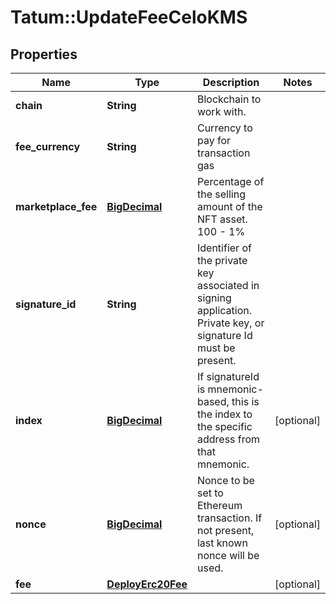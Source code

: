 # Tatum::UpdateFeeCeloKMS

## Properties
Name | Type | Description | Notes
------------ | ------------- | ------------- | -------------
**chain** | **String** | Blockchain to work with. | 
**fee_currency** | **String** | Currency to pay for transaction gas | 
**marketplace_fee** | [**BigDecimal**](BigDecimal.md) | Percentage of the selling amount of the NFT asset. 100 - 1% | 
**signature_id** | **String** | Identifier of the private key associated in signing application. Private key, or signature Id must be present. | 
**index** | [**BigDecimal**](BigDecimal.md) | If signatureId is mnemonic-based, this is the index to the specific address from that mnemonic. | [optional] 
**nonce** | [**BigDecimal**](BigDecimal.md) | Nonce to be set to Ethereum transaction. If not present, last known nonce will be used. | [optional] 
**fee** | [**DeployErc20Fee**](DeployErc20Fee.md) |  | [optional] 

